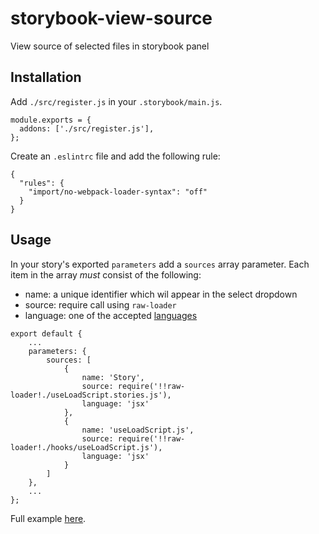 # storybook-view-source
View source of selected files in storybook panel

## Installation
Add `./src/register.js` in your `.storybook/main.js`. 

```
module.exports = {
  addons: ['./src/register.js'],
};
```

Create an `.eslintrc` file and add the following rule:
```
{
  "rules": {
    "import/no-webpack-loader-syntax": "off"
  }
}
```

## Usage
In your story's exported `parameters` add a `sources` array parameter. Each item in the array _must_ consist of the following:
- name: a unique identifier which wil appear in the select dropdown
- source: require call using `raw-loader`
- language: one of the accepted [languages](https://github.com/liberat0r/storybook-view-source/blob/master/src/config/langs.js)

```
export default {
    ...
    parameters: {
        sources: [
            {
                name: 'Story',
                source: require('!!raw-loader!./useLoadScript.stories.js'),
                language: 'jsx'
            },
            {
                name: 'useLoadScript.js',
                source: require('!!raw-loader!./hooks/useLoadScript.js'),
                language: 'jsx'
            }
        ]
    },
    ...
};
```

Full example [here](https://github.com/liberat0r/storybook-view-source/blob/master/stories/useLoadScript.stories.js).
